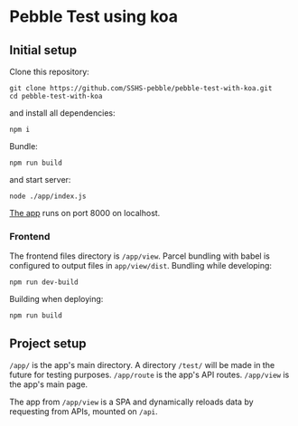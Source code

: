 # Pebble Test using koa
## Initial setup

Clone this repository: 

``` shell
git clone https://github.com/SSHS-pebble/pebble-test-with-koa.git
cd pebble-test-with-koa
```

and install all dependencies:

``` shell
npm i
```

Bundle:

``` shell
npm run build
```

and start server:

``` shell
node ./app/index.js
```

[The app](http://localhost:8000) runs on port 8000 on localhost.

### Frontend

The frontend files directory is `/app/view`. Parcel bundling with babel is configured to output files in `app/view/dist`.
Bundling while developing: 

``` shell
npm run dev-build
```

Building when deploying:

``` shell
npm run build
```

## Project setup

`/app/` is the app's main directory. A directory `/test/` will be made in the future for testing purposes.
`/app/route` is the app's API routes. `/app/view` is the app's main page.

The app from `/app/view` is a SPA and dynamically reloads data by requesting from APIs, mounted on `/api`.
